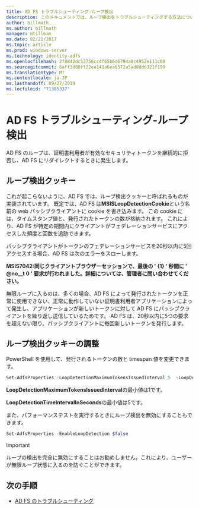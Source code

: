 ```yaml
---
title: AD FS トラブルシューティング-ループ検出
description: このドキュメントでは、ループ検出をトラブルシューティングする方法について説明します。
author: billmath
ms.author: billmath
manager: mtillman
ms.date: 02/21/2017
ms.topic: article
ms.prod: windows-server
ms.technology: identity-adfs
ms.openlocfilehash: 2f8842dc53756cc4f65b6d6794a8c4952e111c00
ms.sourcegitcommit: 6aff3d88ff22ea141a6ea6572a5ad8dd6321f199
ms.translationtype: MT
ms.contentlocale: ja-JP
ms.lasthandoff: 09/27/2019
ms.locfileid: "71385337"
---
```

# <a name="ad-fs-troubleshooting---loop-detection"></a>AD FS トラブルシューティング-ループ検出 
 
AD FS のループは、証明書利用者が有効なセキュリティトークンを継続的に拒否し、AD FS にリダイレクトするときに発生します。

## <a name="loop-detection-cookie"></a>ループ検出クッキー
これが起こらないように、AD FS では、ループ検出クッキーと呼ばれるものが実装されています。 既定では、AD FS は**MSISLoopDetectionCookie**という名前の web パッシブクライアントに cookie を書き込みます。 この cookie には、タイムスタンプ値と、発行されたトークンの数が格納されます。  これにより、AD FS が特定の期間内にクライアントがフェデレーションサービスにアクセスした頻度と回数を追跡できます。

パッシブクライアントがトークンのフェデレーションサービスを20秒以内に5回アクセスする場合、AD FS は次のエラーをスローします。

**MSIS7042:同じクライアントブラウザーセッションで、最後の ' {1} ' 秒間に ' @no__t 0 ' 要求が行われました。詳細については、管理者に問い合わせてください。**

無限ループに入るのは、多くの場合、AD FS によって発行されたトークンを正常に使用できない、正常に動作していない証明書利用者アプリケーションによって発生し、アプリケーションが新しいトークンに対して AD FS にパッシブクライアントを繰り返し送信しているためです。  AD FS は、20秒以内に5つの要求を超えない限り、パッシブクライアントに毎回新しいトークンを発行します。 

## <a name="adjusting-the-loop-detection-cookie"></a>ループ検出クッキーの調整
PowerShell を使用して、発行されるトークンの数と timespan 値を変更できます。

```powershell
Set-AdfsProperties -LoopDetectionMaximumTokensIssuedInterval 5  -LoopDetectionTimeIntervalInSeconds 20
```
**LoopDetectionMaximumTokensIssuedInterval**の最小値は1です。

**LoopDetectionTimeIntervalInSeconds**の最小値は5です。

また、パフォーマンステストを実行するときにループ検出を無効にすることもできます。

```powershell
Set-AdfsProperties -EnableLoopDetection $false
```

>[!IMPORTANT]
>ループの検出を完全に無効にすることはお勧めしません。これにより、ユーザーが無限ループ状態に入るのを防ぐことができます。


## <a name="next-steps"></a>次の手順

- [AD FS のトラブルシューティング](ad-fs-tshoot-overview.md)



